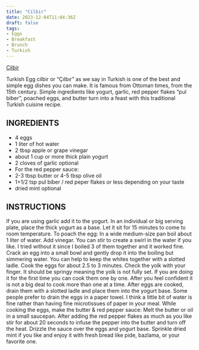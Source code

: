 ```yaml
---
title: "Cilbir"
date: 2023-12-04T11:04:36Z
draft: false
tags:
- Eggs
- Breakfast
- Brunch
- Turkish
---
```

[Cilbir](https://www.turkishfoodtravel.com/2021/06/08/turkish-eggs-cilbir/)


Turkish Egg cilbir or “Çılbır” as we say in Turkish is one of the best and simple egg dishes you can make. It is famous from Ottoman times, from the 15th century. Simple ingredients like yogurt, garlic, red pepper flakes “pul biber”, poached eggs, and butter turn into a feast with this traditional Turkish cuisine recipe.

## INGREDIENTS
  
- 4 eggs
- 1 liter of hot water
- 2 tbsp apple or grape vinegar
- about 1 cup or more thick plain yogurt
- 2 cloves of garlic optional
- For the red pepper sauce:
- 2-3 tbsp butter or 4-5 tbsp olive oil
- 1+1/2 tsp pul biber / red peper flakes or less depending on your taste
- dried mint optional

## INSTRUCTIONS
 
If you are using garlic add it to the yogurt. In an individual or big serving plate, place the thick yogurt as a base. Let it sit for 15 minutes to come to room temperature.
To poach the egg: In a wide medium-size pan boil about 1 liter of water. Add vinegar. You can stir to create a swirl in the water if you like. I tried without it since I boiled 3 of them together and it worked fine.
Crack an egg into a small bowl and gently drop it into the boiling but simmering water. You can help to keep the whites together with a slotted ladle. Cook the eggs for about 2.5 to 3 minutes. Check the yolk with your finger. It should be springy meaning the yolk is not fully set.
If you are doing it for the first time you can cook them one by one. After you feel confident it is not a big deal to cook more than one at a time.
After eggs are cooked, drain them with a slotted ladle and place them into the yogurt base. Some people prefer to drain the eggs in a paper towel. I think a little bit of water is fine rather than having fine microtissues of paper in your meal.
While cooking the eggs, make the butter & red pepper sauce: Melt the butter or oil in a small saucepan. After adding the red pepper flakes as much as you like stir for about 20 seconds to infuse the pepper into the butter and turn off the heat.
Drizzle the sauce over the eggs and yogurt base. Sprinkle dried mint if you like and enjoy it with fresh bread like pide, bazlama, or your favorite one.
